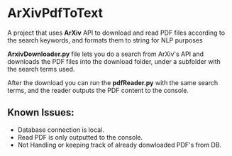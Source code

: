 # ArXivPdfToText
A project that uses **ArXiv** API to download and read PDF files according to the search keywords, and formats them to string for NLP purposes

**ArxivDownloader.py** file lets you do a search from ArXiv's API and downloads the PDF files into the download folder, under a subfolder with the
search terms used.

After the download you can run the **pdfReader.py** with the same search terms, and the reader outputs the PDF content to the console.

## Known Issues:

* Database connection is local.
* Read PDF is only outputted to the console.
* Not Handling or keeping track of already donwloaded PDF's from DB.

